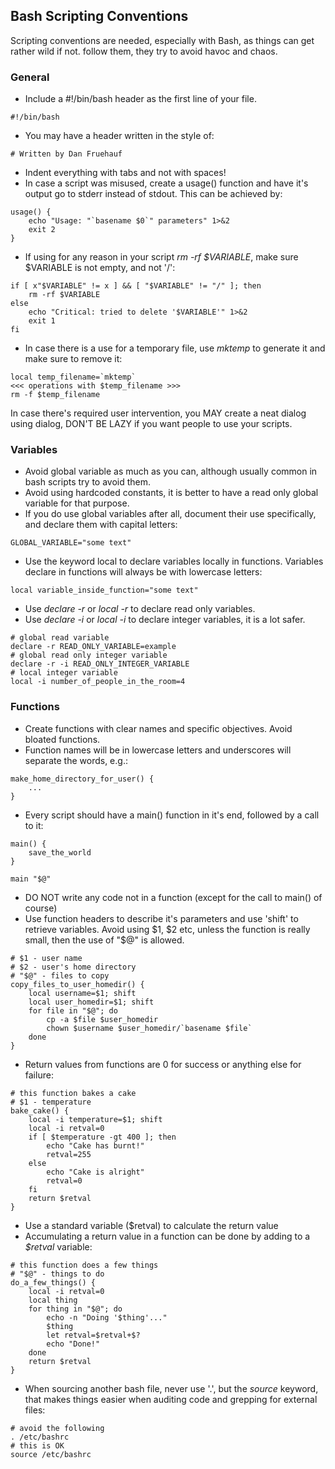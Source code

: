 ## Bash Scripting Conventions
Scripting conventions are needed, especially with Bash, as things can get rather wild if not.
follow them, they try to avoid havoc and chaos.
### General
 * Include a #!/bin/bash header as the first line of your file.
<pre><code>#!/bin/bash
</code></pre>
 * You may have a header written in the style of:
<pre><code># Written by Dan Fruehauf <malkodan@gmail.com>
</code></pre>
 * Indent everything with tabs and not with spaces!
 * In case a script was misused, create a usage() function and have it's output go to stderr instead of stdout. This can be achieved by:
<pre><code>usage() {
    echo "Usage: "`basename $0`" parameters" 1>&2
    exit 2
}
</code></pre>
 * If using for any reason in your script *rm -rf $VARIABLE*, make sure $VARIABLE is not empty, and not '/':
<pre><code>if [ x"$VARIABLE" != x ] && [ "$VARIABLE" != "/" ]; then
    rm -rf $VARIABLE
else
    echo "Critical: tried to delete '$VARIABLE'" 1>&2
    exit 1
fi
</code></pre>
 * In case there is a use for a temporary file, use *mktemp* to generate it and make sure to remove it:
<pre><code>local temp_filename=`mktemp`
<<< operations with $temp_filename >>>
rm -f $temp_filename
</code></pre>
In case there's required user intervention, you MAY create a neat dialog using dialog, DON'T BE LAZY if you want people to use your scripts.

### Variables
 * Avoid global variable as much as you can, although usually common in bash scripts try to avoid them.
 * Avoid using hardcoded constants, it is better to have a read only global variable for that purpose.
 * If you do use global variables after all, document their use specifically, and declare them with capital letters:
<pre><code>GLOBAL_VARIABLE="some text"
</code></pre>
 * Use the keyword local to declare variables locally in functions. Variables declare in functions will always be with lowercase letters:
<pre><code>local variable_inside_function="some text"
</code></pre>
 * Use *declare -r* or *local -r* to declare read only variables.
 * Use *declare -i* or *local -i* to declare integer variables, it is a lot safer.
<pre><code># global read variable
declare -r READ_ONLY_VARIABLE=example
# global read only integer variable
declare -r -i READ_ONLY_INTEGER_VARIABLE
# local integer variable
local -i number_of_people_in_the_room=4
</code></pre>

### Functions
 * Create functions with clear names and specific objectives. Avoid bloated functions.
 * Function names will be in lowercase letters and underscores will separate the words, e.g.:
<pre><code>make_home_directory_for_user() {
    ...
}
</code></pre>
 * Every script should have a main() function in it's end, followed by a call to it:
<pre><code>main() {
    save_the_world
}

main "$@"
</code></pre>
 * DO NOT write any code not in a function (except for the call to main() of course)
 * Use function headers to describe it's parameters and use 'shift' to retrieve variables. Avoid using $1, $2 etc, unless the function is really small, then the use of "$@" is allowed.
<pre><code># $1 - user name
# $2 - user's home directory
# "$@" - files to copy
copy_files_to_user_homedir() {
    local username=$1; shift
    local user_homedir=$1; shift
    for file in "$@"; do
        cp -a $file $user_homedir
        chown $username $user_homedir/`basename $file`
    done
}
</code></pre>
 * Return values from functions are 0 for success or anything else for failure:
<pre><code># this function bakes a cake
# $1 - temperature
bake_cake() {
    local -i temperature=$1; shift
    local -i retval=0
    if [ $temperature -gt 400 ]; then
        echo "Cake has burnt!"
        retval=255
    else
        echo "Cake is alright"
        retval=0
    fi
    return $retval
}
</code></pre>
 * Use a standard variable ($retval) to calculate the return value
 * Accumulating a return value in a function can be done by adding to a *$retval* variable:
<pre><code># this function does a few things
# "$@" - things to do
do_a_few_things() {
    local -i retval=0
    local thing
    for thing in "$@"; do
        echo -n "Doing '$thing'..."
        $thing
        let retval=$retval+$?
        echo "Done!"
    done
    return $retval
}
</code></pre>
 * When sourcing another bash file, never use '.', but the *source* keyword, that makes things easier when auditing code and grepping for external files:
<pre><code># avoid the following
. /etc/bashrc
# this is OK
source /etc/bashrc
</code></pre>
